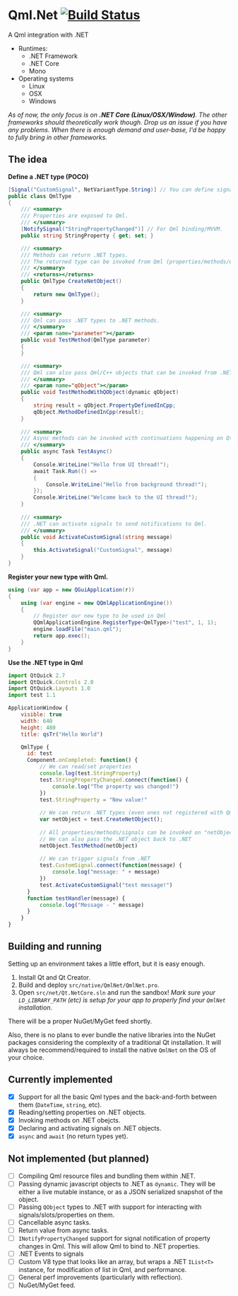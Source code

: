 # Qml.Net [![Build Status](https://travis-ci.com/pauldotknopf/Qml.Net.svg?branch=master)](https://travis-ci.com/pauldotknopf/Qml.Net)

A Qml integration with .NET

* Runtimes:
  * .NET Framework
  * .NET Core
  * Mono
* Operating systems
  * Linux
  * OSX
  * Windows

*As of now, the only focus is on **.NET Core (Linux/OSX/Window)**. The other frameworks should theoretically work though. Drop us an issue if you have any problems. When there is enough demand and user-base, I'd be happy to fully bring in other frameworks.*

## The idea

**Define a .NET type (POCO)**

```c#
[Signal("CustomSignal", NetVariantType.String)] // You can define signals that Qml can listen to.
public class QmlType
{
    /// <summary>
    /// Properties are exposed to Qml.
    /// </summary>
    [NotifySignal("StringPropertyChanged")] // For Qml binding/MVVM.
    public string StringProperty { get; set; }

    /// <summary>
    /// Methods can return .NET types.
    /// The returned type can be invoked from Qml (properties/methods/events/etc).
    /// </summary>
    /// <returns></returns>
    public QmlType CreateNetObject()
    {
        return new QmlType();
    }

    /// <summary>
    /// Qml can pass .NET types to .NET methods.
    /// </summary>
    /// <param name="parameter"></param>
    public void TestMethod(QmlType parameter)
    {
    }

    /// <summary>
    /// Qml can also pass Qml/C++ objects that can be invoked from .NET
    /// </summary>
    /// <param name="qObject"></param>
    public void TestMethodWithQObject(dynamic qObject)
    {
        string result = qObject.PropertyDefinedInCpp;
        qObject.MethodDefinedInCpp(result);
    }
    
    /// <summary>
    /// Async methods can be invoked with continuations happening on Qt's main thread.
    /// </summary>
    public async Task TestAsync()
    {
        Console.WriteLine("Hello from UI thread!");
        await Task.Run(() =>
        {
            Console.WriteLine("Hello from background thread!");
        });
        Console.WriteLine("Welcome back to the UI thread!");
    }
    
    /// <summary>
    /// .NET can activate signals to send notifications to Qml.
    /// </summary>
    public void ActivateCustomSignal(string message)
    {
        this.ActivateSignal("CustomSignal", message)
    }
}
```

**Register your new type with Qml.**

```c#
using (var app = new QGuiApplication(r))
{
    using (var engine = new QQmlApplicationEngine())
    {
        // Register our new type to be used in Qml
        QQmlApplicationEngine.RegisterType<QmlType>("test", 1, 1);
        engine.loadFile("main.qml");
        return app.exec();
    }
}
```

**Use the .NET type in Qml**

```js
import QtQuick 2.7
import QtQuick.Controls 2.0
import QtQuick.Layouts 1.0
import test 1.1

ApplicationWindow {
    visible: true
    width: 640
    height: 480
    title: qsTr("Hello World")

    QmlType {
      id: test
      Component.onCompleted: function() {
          // We can read/set properties
          console.log(test.StringProperty)
          test.StringPropertyChanged.connect(function() {
              console.log("The property was changed!")
          })
          test.StringProperty = "New value!"
          
          // We can return .NET types (even ones not registered with Qml).
          var netObject = test.CreateNetObject();
          
          // All properties/methods/signals can be invoked on "netObject"
          // We can also pass the .NET object back to .NET
          netObject.TestMethod(netObject)
          
          // We can trigger signals from .NET
          test.CustomSignal.connect(function(message) {
              console.log("message: " + message)
          })
          test.ActivateCustomSignal("test message!")
      }
      function testHandler(message) {
          console.log("Message - " message)
      }
    }
}
```

## Building and running

Setting up an environment takes a little effort, but it is easy enough.

1. Install Qt and Qt Creator.
2. Build and deploy ```src/native/QmlNet/QmlNet.pro```.
3. Open ```src/net/Qt.NetCore.sln``` and run the sandbox! *Mark sure your ```LD_LIBRARY_PATH``` (etc) is setup for your app to properly find your ```QmlNet``` installation.*

There will be a proper NuGet/MyGet feed shortly.

Also, there is no plans to ever bundle the native libraries into the NuGet packages considering the complexity of a traditional Qt installation. It will always be recommend/required to install the native ```QmlNet``` on the OS of your choice.

## Currently implemented

- [x] Support for all the basic Qml types and the back-and-forth between them (```DateTime```, ```string```, etc).
- [x] Reading/setting properties on .NET objects.
- [x] Invoking methods on .NET obejcts.
- [x] Declaring and activating signals on .NET objects.
- [x] ```async``` and ```await``` (no return types yet).

## Not implemented (but planned)

- [ ] Compiling Qml resource files and bundling them within .NET.
- [ ] Passing dynamic javascript objects to .NET as ```dynamic```. They will be either a live mutable instance, or as a JSON serialized snapshot of the object.
- [ ] Passing ```QObject``` types to .NET with support for interacting with signals/slots/properties on them.
- [ ] Cancellable async tasks.
- [ ] Return value from async tasks.
- [ ] ```INotifyPropertyChanged``` support for signal notification of property changes in Qml. This will allow Qml to bind to .NET properties.
- [ ] .NET Events to signals
- [ ] Custom V8 type that looks like an array, but wraps a .NET ```IList<T>``` instance, for modification of list in Qml, and performance.
- [ ] General perf improvements (particularly with reflection).
- [ ] NuGet/MyGet feed.

